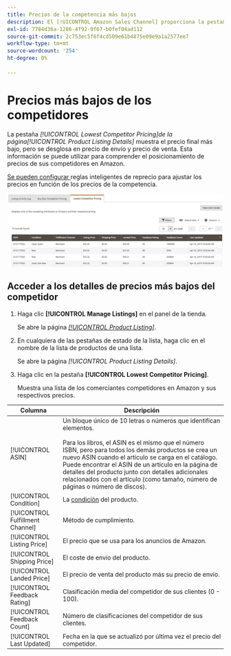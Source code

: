 ```yaml
---
title: Precios de la competencia más bajos
description: El [!UICONTROL Amazon Sales Channel] proporciona la pestaña [!UICONTROL Lowest Competitor Pricing] para ayudarle a comprender el posicionamiento de precios de sus competidores en Amazon.
exl-id: 7784d36a-1286-4f92-9f67-b0fef04ad112
source-git-commit: 2c753ec5f6f4cd509e61b4875e09e9a1a2577ee7
workflow-type: tm+mt
source-wordcount: '254'
ht-degree: 0%

---
```


# Precios más bajos de los competidores

La pestaña _[!UICONTROL Lowest Competitor Pricing]_de la página_[!UICONTROL Product Listing Details]_ muestra el precio final más bajo, pero se desglosa en precio de envío y precio de venta. Esta información se puede utilizar para comprender el posicionamiento de precios de sus competidores en Amazon.

[Se pueden configurar ](./intelligent-repricing-rules.md) reglas inteligentes de reprecio para ajustar los precios en función de los precios de la competencia.

![Precios más bajos de los competidores](assets/amazon-listing-details-lowest-comp.png)

## Acceder a los detalles de precios más bajos del competidor

1. Haga clic **[!UICONTROL Manage Listings]** en el panel de la tienda.

   Se abre la página [_[!UICONTROL Product Listing]_](./managing-product-listings.md).

1. En cualquiera de las pestañas de estado de la lista, haga clic en el nombre de la lista de productos de una lista.

   Se abre la página _[!UICONTROL Product Listing Details]_.

1. Haga clic en la pestaña **[!UICONTROL Lowest Competitor Pricing]**.

   Muestra una lista de los comerciantes competidores en Amazon y sus respectivos precios.

| Columna | Descripción |
|---|---|
| [!UICONTROL ASIN] | Un bloque único de 10 letras o números que identifican elementos.<br><br>Para los libros, el ASIN es el mismo que el número ISBN, pero para todos los demás productos se crea un nuevo ASIN cuando el artículo se carga en el catálogo. Puede encontrar el ASIN de un artículo en la página de detalles del producto junto con detalles adicionales relacionados con el artículo (como tamaño, número de páginas o número de discos). |
| [!UICONTROL Condition] | La [condición](./product-listing-condition.md) del producto. |
| [!UICONTROL Fulfillment Channel] | Método de cumplimiento. |
| [!UICONTROL Listing Price] | El precio que se usa para los anuncios de Amazon. |
| [!UICONTROL Shipping Price] | El coste de envío del producto. |
| [!UICONTROL Landed Price] | El precio de venta del producto más su precio de envío. |
| [!UICONTROL Feedback Rating] | Clasificación media del competidor de sus clientes (0 - 100). |
| [!UICONTROL Feedback Count] | Número de clasificaciones del competidor de sus clientes. |
| [!UICONTROL Last Updated] | Fecha en la que se actualizó por última vez el precio del competidor. |
